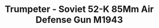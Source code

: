 ---
layout: product
title: "Trumpeter - Soviet 52-K 85Mm Air Defense Gun M1943"
price: "4500" 
desc: "N/A"
img_path: "/assets/img/TRU02342.webp"
brand: "N/A"
available: false
special_offer: false
new: false
soon: false
cat: "010000"
subcat: "013400"
subsubcat: "0N/A"
sifra: "TRU02342"
popular: false
spec: false
---